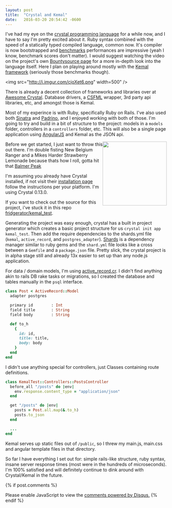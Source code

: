 ```yaml
---
layout: post
title:  "Crystal and Kemal"
date:   2016-03-20 20:54:42 -0600
---
```

I've had my eye on the [crystal programming language](http://crystal-lang.org/) for a while now, and I have to say I'm pretty excited about it. Ruby syntax combined with the speed of a statically typed compiled language, common now.  It's compiler is now bootstrapped and [benchmarks](https://github.com/kostya/benchmarks) performances are impressive (yeah I know, benchmark scores don't matter).  I would suggest watching the video on the project's own [Bountysource page](https://salt.bountysource.com/teams/crystal-lang) for a more in-depth look into the language itself.  Here I plan on playing around mostly with the [Kemal framework](http://kemalcr.com/) (seriously those benchmarks though).

<img src="http://i.imgur.com/cjoXet6.png" width=500" />

There is already a decent collection of frameworks and libraries over at [Awesome Crystal](https://github.com/veelenga/awesome-crystal).  Database drivers, a [CSFML](http://www.sfml-dev.org/) wrapper, 3rd party api libraries, etc, and amongst those is Kemal.

Most of my experince is with Ruby, specifically Ruby on Rails.  I've also used both [Sinatra](http://www.sinatrarb.com/) and [Padrino](http://padrinorb.com/), and I enjoyed working with both of those.  I'm going to try and build in a bit of structure to the project: models in a `models` folder, controllers in a `controllers` folder, etc.  This will also be a single page application using [AngularJS](https://angularjs.org/) and Kemal as the JSON api.

<div class="clearfix">
<img src="http://i.imgur.com/NdsrdpE.jpg" height=200 style="float:right" />

Before we get started, I just want to throw this out there.  I'm double fisting New Belgium Ranger and a Mikes Harder Strawberry Lemonade because thats how I roll, gotta hit that <a href="https://xkcd.com/323/">Balmer Peak</a>
</div>

I'm assuming you already have Crystal installed, if not visit their [installation page](http://crystal-lang.org/docs/installation/index.html) follow the instructions per your platform.  I'm using Crystal 0.13.0.

If you want to check out the source for this project, i've stuck it in this repo [fridgerator/kemal_test](https://github.com/fridgerator/kemal_test).

Generating the project was easy enough, crystal has a built in project generator which creates a basic project structure for us `crystal init app kemal_test`.  Then add the require dependencies to the shards.yml file (`kemal`, `active_record`, and `postgres_adapter`).  [Shards](https://github.com/crystal-lang/shards) is a dependency manager similar to ruby gems and the `shard.yml` file looks like a cross between a `Gemfile` and a `package.json` file.  Pretty slick, the crystal project is in alpha stage still and already 13x easier to set up than any node.js application.

For data / domain models, I'm using [active_record.cr](https://github.com/waterlink/active_record.cr).  I didn't find anything akin to rails DB rake tasks or migrations, so I created the database and tables manually in the `psql` interface.

```ruby
class Post < ActiveRecord::Model
  adapter postgres

  primary id        : Int
  field title       : String
  field body        : String

  def to_h
    {
      id: id,
      title: title,
      body: body
    }
  end
end
```

I didn't use anything special for controllers, just Classes containing route definitions.

```ruby
class KemalTest::Controllers::PostsController
  before_all "/posts" do |env|
    env.response.content_type = "application/json"
  end

  get "/posts" do |env|
    posts = Post.all.map(&.to_h)
    posts.to_json
  end

  ...
end
```

Kemal serves up static files out of `/public`, so I threw my main.js, main.css and angular template files in that directory.

So far I have everything I set out for: simple rails-like structure, ruby syntax, insane server response times (most were in the hundreds of microseconds). I'm 100% satisfied and will definitely continue to dink around with Crystal/Kemal in the future.

{% if post.comments %}
<div id="disqus_thread"></div>
<script>
/**
* RECOMMENDED CONFIGURATION VARIABLES: EDIT AND UNCOMMENT THE SECTION BELOW TO INSERT DYNAMIC VALUES FROM YOUR PLATFORM OR CMS.
* LEARN WHY DEFINING THESE VARIABLES IS IMPORTANT: https://disqus.com/admin/universalcode/#configuration-variables
*/

var disqus_config = function () {
this.page.url = 'http://fridgerator.github.io/2016/03/20/crystal-and-kemal.html'; // Replace PAGE_URL with your page's canonical URL variable
this.page.identifier = '/2016/03/20/crystal-and-kemal.html'; // Replace PAGE_IDENTIFIER with your page's unique identifier variable
};

(function() { // DON'T EDIT BELOW THIS LINE
var d = document, s = d.createElement('script');

s.src = '//webtechbeerblog.disqus.com/embed.js';

s.setAttribute('data-timestamp', +new Date());
(d.head || d.body).appendChild(s);
})();
</script>
<noscript>Please enable JavaScript to view the <a href="https://disqus.com/?ref_noscript" rel="nofollow">comments powered by Disqus.</a></noscript>
{% endif %}